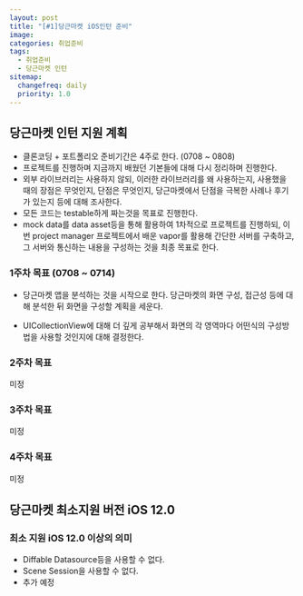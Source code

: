 ```yaml
---
layout: post
title: "[#1]당근마켓 iOS인턴 준비"
image:
categories: 취업준비
tags: 
  - 취업준비
  - 당근마켓 인턴
sitemap:
  changefreq: daily
  priority: 1.0
---
```


## 당근마켓 인턴 지원 계획

- 클론코딩 + 포트폴리오 준비기간은 4주로 한다. (0708 ~ 0808)
- 프로젝트를 진행하며 지금까지 배웠던 기본들에 대해 다시 정리하며 진행한다.
- 외부 라이브러리는 사용하지 않되, 이러한 라이브러리를 왜 사용하는지, 사용했을 때의 장점은 무엇인지, 단점은 무엇인지, 당근마켓에서 단점을 극복한 사례나 후기가 있는지 등에 대해 조사한다.
- 모든 코드는 testable하게 짜는것을 목표로 진행한다.
- mock data를 data asset등을 통해 활용하여 1차적으로 프로젝트를 진행하되, 이번 project manager 프로젝트에서 배운 vapor를 활용해 간단한 서버를 구축하고, 그 서버와 통신하는 내용을 구성하는 것을 최종 목표로 한다.



### 1주차 목표 (0708 ~ 0714)

- 당근마켓 앱을 분석하는 것을 시작으로 한다. 당근마켓의 화면 구성, 접근성 등에 대해 분석한 뒤 화면을 구성할 계획을 세운다.

- UICollectionView에 대해 더 깊게 공부해서 화면의 각 영역마다 어떤식의 구성방법을 사용할 것인지에 대해 결정한다.



### 2주차 목표

미정

### 3주차 목표

미정

### 4주차 목표

미정



## 당근마켓 최소지원 버전 iOS 12.0

### 최소 지원 iOS 12.0 이상의 의미

- Diffable Datasource등을 사용할 수 없다.
- Scene Session을 사용할 수 없다.
- 추가 예정





